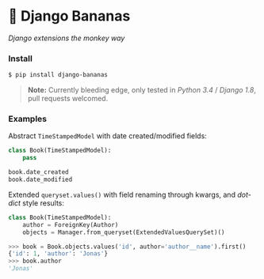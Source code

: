 # :banana: Django Bananas
*Django extensions the monkey way*

### Install
``` sh
$ pip install django-bananas
```

> **Note:** Currently bleeding edge, only tested in *Python 3.4* / *Django 1.8*, pull requests welcomed.

### Examples

Abstract `TimeStampedModel` with date created/modified fields:
``` py
class Book(TimeStampedModel):
    pass

book.date_created
book.date_modified
```

Extended `queryset.values()` with field renaming through kwargs, and *dot-dict* style results:
``` py
class Book(TimeStampedModel):
    author = ForeignKey(Author)
    objects = Manager.from_queryset(ExtendedValuesQuerySet)()

>>> book = Book.objects.values('id', author='author__name').first()
{'id': 1, 'author': 'Jonas'}
>>> book.author
'Jonas'
```
